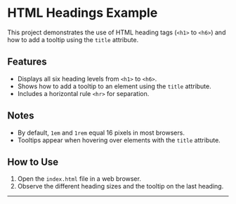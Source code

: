 # HTML Headings Example

This project demonstrates the use of HTML heading tags (`<h1>` to `<h6>`) and how to add a tooltip using the `title` attribute.

## Features

- Displays all six heading levels from `<h1>` to `<h6>`.
- Shows how to add a tooltip to an element using the `title` attribute.
- Includes a horizontal rule `<hr>` for separation.

## Notes

- By default, `1em` and `1rem` equal 16 pixels in most browsers.
- Tooltips appear when hovering over elements with the `title` attribute.

## How to Use

1. Open the `index.html` file in a web browser.
2. Observe the different heading sizes and the tooltip on the last heading.

---

